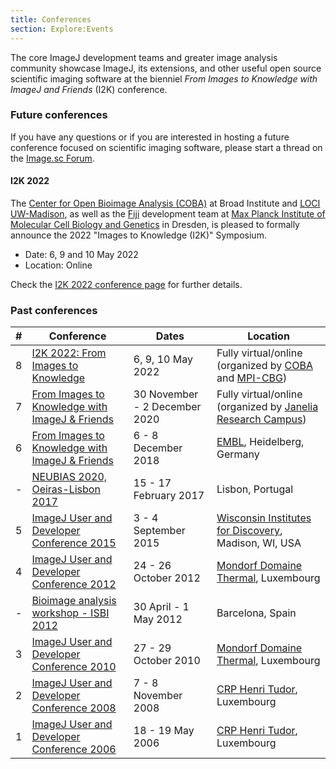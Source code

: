 ```yaml
---
title: Conferences
section: Explore:Events
---
```


The core ImageJ development teams and greater image analysis community
showcase ImageJ, its extensions, and other useful open source scientific
imaging software at the bienniel *From Images to Knowledge with
ImageJ and Friends* (I2K) conference.

### Future conferences

If you have any questions or if you are interested in hosting a future conference focused on scientific imaging software, please start a thread on the [Image.sc Forum](https://forum.image.sc/).

#### I2K 2022

The [Center for Open Bioimage Analysis (COBA)](/orgs/coba) at Broad Institute and [LOCI UW-Madison](/orgs/loci), as well as the [Fiji](/software/fiji) development team at [Max Planck Institute of Molecular Cell Biology and Genetics](/orgs/mpi-cbg) in Dresden, is pleased to formally announce the 2022 "Images to Knowledge (I2K)" Symposium.

-   Date: 6, 9 and 10 May 2022
-   Location: Online

Check the [I2K 2022 conference page](http://i2kconference.org/) for further details.

### Past conferences

| **\#** | **Conference**                                                                                              | **Dates**                     | **Location**                                                                        |
|--------|-------------------------------------------------------------------------------------------------------------|-------------------------------|-------------------------------------------------------------------------------------|
| 8      | [I2K 2022: From Images to Knowledge](/events/i2k-2022)                                                      | 6, 9, 10 May 2022             | Fully virtual/online (organized by [COBA](/orgs/coba) and [MPI-CBG](/orgs/mpi-cbg)) |
| 7      | [From Images to Knowledge with ImageJ & Friends](/events/i2k-2020)                                          | 30 November - 2 December 2020 | Fully virtual/online (organized by [Janelia Research Campus](/orgs/janelia))        |
| 6      | [From Images to Knowledge with ImageJ & Friends](/events/i2k-2018)                                          | 6 - 8 December 2018           | [EMBL](https://www.embl.de/), Heidelberg, Germany                                   |
| \-     | [NEUBIAS 2020, Oeiras-Lisbon 2017](https://eubias.org/NEUBIAS/neubias2020-conference/symposium2017-lisbon/) | 15 - 17 February 2017         | Lisbon, Portugal                                                                    |
| 5      | [ImageJ User and Developer Conference 2015](/events/conference-2015)                                        | 3 - 4 September 2015          | [Wisconsin Institutes for Discovery](http://discovery.wisc.edu/), Madison, WI, USA  |
| 4      | [ImageJ User and Developer Conference 2012](/events/conference-2012)                                        | 24 - 26 October 2012          | [Mondorf Domaine Thermal](http://www.mondorf.lu/en), Luxembourg                     |
| \-     | [Bioimage analysis workshop - ISBI 2012](/events/isbi-2012)                                                 | 30 April - 1 May 2012         | Barcelona, Spain                                                                    |
| 3      | [ImageJ User and Developer Conference 2010](/events/conference-2010)                                        | 27 - 29 October 2010          | [Mondorf Domaine Thermal](http://www.mondorf.lu/en), Luxembourg                     |
| 2      | [ImageJ User and Developer Conference 2008](/events/conference-2008)                                        | 7 - 8 November 2008           | [CRP Henri Tudor](http://www.tudor.lu/en), Luxembourg                               |
| 1      | [ImageJ User and Developer Conference 2006](/events/conference-2006)                                        | 18 - 19 May 2006              | [CRP Henri Tudor](http://www.tudor.lu/en), Luxembourg                               |
